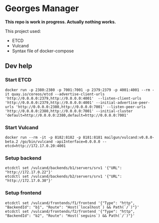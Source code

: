 Georges Manager
===============

**This repo is work in progress. Actually nothing works.**

This project used:
* ETCD
* Vulcand
* Syntax file of docker-compose


Dev help
--------

### Start ETCD

```
docker run -p 2380:2380 -p 7001:7001 -p 2379:2379 -p 4001:4001 --rm -it quay.io/coreos/etcd --advertise-client-urls 'http://0.0.0.0:2379,http://0.0.0.0:4001'  --listen-client-urls 'http://0.0.0.0:2379,http://0.0.0.0:4001' --initial-advertise-peer-urls 'http://0.0.0.0:2380,http://0.0.0.0:7001' --listen-peer-urls 'http://0.0.0.0:2380,http://0.0.0.0:7001' --initial-cluster 'default=http://0.0.0.0:2380,default=http://0.0.0.0:7001'
```

### Start Vulcand

```
docker run --rm -it -p 8182:8182 -p 8181:8181 mailgun/vulcand:v0.8.0-beta.2 /go/bin/vulcand -apiInterface=0.0.0.0 --etcd=http://172.17.0.20:4001
```

### Setup backend

```
etcdctl set /vulcand/backends/b1/servers/srv1 '{"URL": "http://172.17.0.22"}'
etcdctl set /vulcand/backends/b2/servers/srv1 '{"URL": "http://172.17.0.30"}'
```

### Setup frontend

```
etcdctl set /vulcand/frontends/f1/frontend '{"Type": "http", "BackendId": "b1", "Route": "Host(`localhost`) && Path(`/`)"}'
etcdctl set /vulcand/frontends/f2/frontend '{"Type": "http", "BackendId": "b2", "Route": "Host(`seguins`) && Path(`/`)"}'
```
